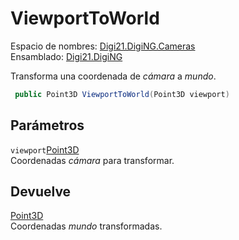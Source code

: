 # ViewportToWorld

Espacio de nombres: [Digi21.DigiNG.Cameras](/digi3d-net/programacion/.net/referencia/digi21.diging/digi21.diging.cameras/)\
Ensamblado: [Digi21.DigiNG](/digi3d-net/programacion/.net/referencia/digi21.diging.plugin/digi21.diging/)

Transforma una coordenada de _cámara_ a _mundo_.

```csharp
 public Point3D ViewportToWorld(Point3D viewport)
```

## Parámetros

`viewport`[Point3D](/digi3d-net/programacion/.net/referencia/digi21.diging/digi21.math/clases/point3d.md)\
Coordenadas _cámara_ para transformar.

## Devuelve

[Point3D](/digi3d-net/programacion/.net/referencia/digi21.diging/digi21.math/clases/point3d.md)\
Coordenadas _mundo_ transformadas.

